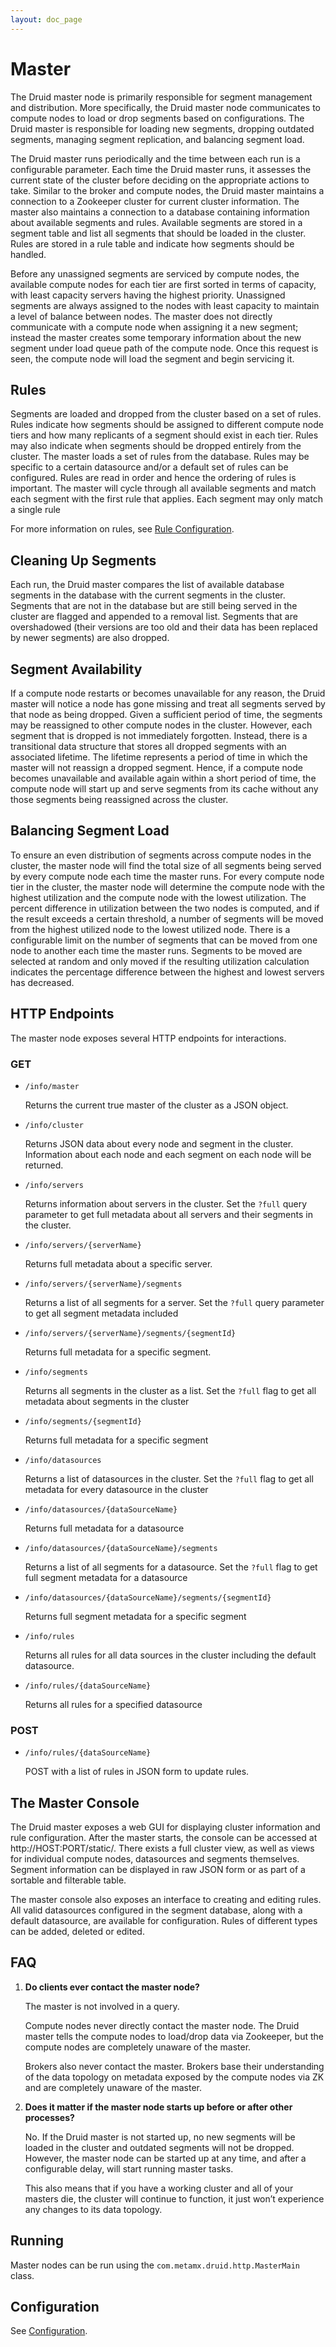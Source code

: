 ```yaml
---
layout: doc_page
---
```

Master
======

The Druid master node is primarily responsible for segment management and distribution. More specifically, the Druid master node communicates to compute nodes to load or drop segments based on configurations. The Druid master is responsible for loading new segments, dropping outdated segments, managing segment replication, and balancing segment load.

The Druid master runs periodically and the time between each run is a configurable parameter. Each time the Druid master runs, it assesses the current state of the cluster before deciding on the appropriate actions to take. Similar to the broker and compute nodes, the Druid master maintains a connection to a Zookeeper cluster for current cluster information. The master also maintains a connection to a database containing information about available segments and rules. Available segments are stored in a segment table and list all segments that should be loaded in the cluster. Rules are stored in a rule table and indicate how segments should be handled.

Before any unassigned segments are serviced by compute nodes, the available compute nodes for each tier are first sorted in terms of capacity, with least capacity servers having the highest priority. Unassigned segments are always assigned to the nodes with least capacity to maintain a level of balance between nodes. The master does not directly communicate with a compute node when assigning it a new segment; instead the master creates some temporary information about the new segment under load queue path of the compute node. Once this request is seen, the compute node will load the segment and begin servicing it.

Rules
-----

Segments are loaded and dropped from the cluster based on a set of rules. Rules indicate how segments should be assigned to different compute node tiers and how many replicants of a segment should exist in each tier. Rules may also indicate when segments should be dropped entirely from the cluster. The master loads a set of rules from the database. Rules may be specific to a certain datasource and/or a default set of rules can be configured. Rules are read in order and hence the ordering of rules is important. The master will cycle through all available segments and match each segment with the first rule that applies. Each segment may only match a single rule

For more information on rules, see [Rule Configuration](Rule-Configuration.html).

Cleaning Up Segments
--------------------

Each run, the Druid master compares the list of available database segments in the database with the current segments in the cluster. Segments that are not in the database but are still being served in the cluster are flagged and appended to a removal list. Segments that are overshadowed (their versions are too old and their data has been replaced by newer segments) are also dropped.

Segment Availability
--------------------

If a compute node restarts or becomes unavailable for any reason, the Druid master will notice a node has gone missing and treat all segments served by that node as being dropped. Given a sufficient period of time, the segments may be reassigned to other compute nodes in the cluster. However, each segment that is dropped is not immediately forgotten. Instead, there is a transitional data structure that stores all dropped segments with an associated lifetime. The lifetime represents a period of time in which the master will not reassign a dropped segment. Hence, if a compute node becomes unavailable and available again within a short period of time, the compute node will start up and serve segments from its cache without any those segments being reassigned across the cluster.

Balancing Segment Load
----------------------

To ensure an even distribution of segments across compute nodes in the cluster, the master node will find the total size of all segments being served by every compute node each time the master runs. For every compute node tier in the cluster, the master node will determine the compute node with the highest utilization and the compute node with the lowest utilization. The percent difference in utilization between the two nodes is computed, and if the result exceeds a certain threshold, a number of segments will be moved from the highest utilized node to the lowest utilized node. There is a configurable limit on the number of segments that can be moved from one node to another each time the master runs. Segments to be moved are selected at random and only moved if the resulting utilization calculation indicates the percentage difference between the highest and lowest servers has decreased.

HTTP Endpoints
--------------

The master node exposes several HTTP endpoints for interactions.

### GET

* `/info/master`

    Returns the current true master of the cluster as a JSON object. 

* `/info/cluster`

    Returns JSON data about every node and segment in the cluster.  Information about each node and each segment on each node will be returned.

* `/info/servers`

    Returns information about servers in the cluster.  Set the `?full` query parameter to get full metadata about all servers and their segments in the cluster.

* `/info/servers/{serverName}`

    Returns full metadata about a specific server.

* `/info/servers/{serverName}/segments`

    Returns a list of all segments for a server.  Set the `?full` query parameter to get all segment metadata included

* `/info/servers/{serverName}/segments/{segmentId}`

    Returns full metadata for a specific segment.

* `/info/segments`

    Returns all segments in the cluster as a list.  Set the `?full` flag to get all metadata about segments in the cluster

* `/info/segments/{segmentId}`

    Returns full metadata for a specific segment

* `/info/datasources`

    Returns a list of datasources in the cluster.  Set the `?full` flag to get all metadata for every datasource in the cluster

* `/info/datasources/{dataSourceName}`

    Returns full metadata for a datasource

* `/info/datasources/{dataSourceName}/segments`

    Returns a list of all segments for a datasource.  Set the `?full` flag to get full segment metadata for a datasource

* `/info/datasources/{dataSourceName}/segments/{segmentId}`

    Returns full segment metadata for a specific segment

* `/info/rules`

    Returns all rules for all data sources in the cluster including the default datasource.

* `/info/rules/{dataSourceName}` 

    Returns all rules for a specified datasource

### POST

* `/info/rules/{dataSourceName}`

    POST with a list of rules in JSON form to update rules.

The Master Console
------------------

The Druid master exposes a web GUI for displaying cluster information and rule configuration. After the master starts, the console can be accessed at http://HOST:PORT/static/. There exists a full cluster view, as well as views for individual compute nodes, datasources and segments themselves. Segment information can be displayed in raw JSON form or as part of a sortable and filterable table.

The master console also exposes an interface to creating and editing rules. All valid datasources configured in the segment database, along with a default datasource, are available for configuration. Rules of different types can be added, deleted or edited.

FAQ
---

1. **Do clients ever contact the master node?**

    The master is not involved in a query.

    Compute nodes never directly contact the master node. The Druid master tells the compute nodes to load/drop data via Zookeeper, but the compute nodes are completely unaware of the master.

    Brokers also never contact the master. Brokers base their understanding of the data topology on metadata exposed by the compute nodes via ZK and are completely unaware of the master.

2. **Does it matter if the master node starts up before or after other processes?**

    No. If the Druid master is not started up, no new segments will be loaded in the cluster and outdated segments will not be dropped. However, the master node can be started up at any time, and after a configurable delay, will start running master tasks.

    This also means that if you have a working cluster and all of your masters die, the cluster will continue to function, it just won’t experience any changes to its data topology.

Running
-------

Master nodes can be run using the `com.metamx.druid.http.MasterMain` class.

Configuration
-------------

See [Configuration](Configuration.html).
